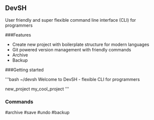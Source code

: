 ## DevSH
User friendly and super flexible command line interface (CLI) for programmers

###Features

- Create new project with boilerplate structure for modern languages
- Git powered version management with friendly commands
- Archive
- Backup

###Getting started

'''bash
~/devsh
Welcome to DevSH - flexible CLI for programmers

new_project my_cool_project
'''

### Commands

#archive
#save
#undo
#backup
